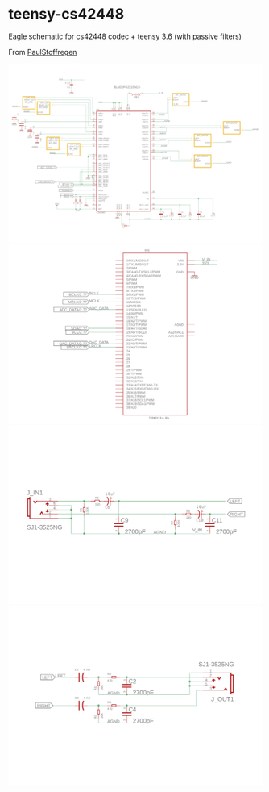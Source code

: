 # teensy-cs42448
Eagle schematic for cs42448 codec + teensy 3.6 (with passive filters)

From [PaulStoffregen](https://forum.pjrc.com/threads/41371-Quad-channel-output-on-Teensy-3-6?p=138969&viewfull=1#post138969)

![cs42448](/images/cs42448.png)
![cs42448](/images/teensy.png)
![cs42448](/images/input.png)
![cs42448](/images/output.png)
